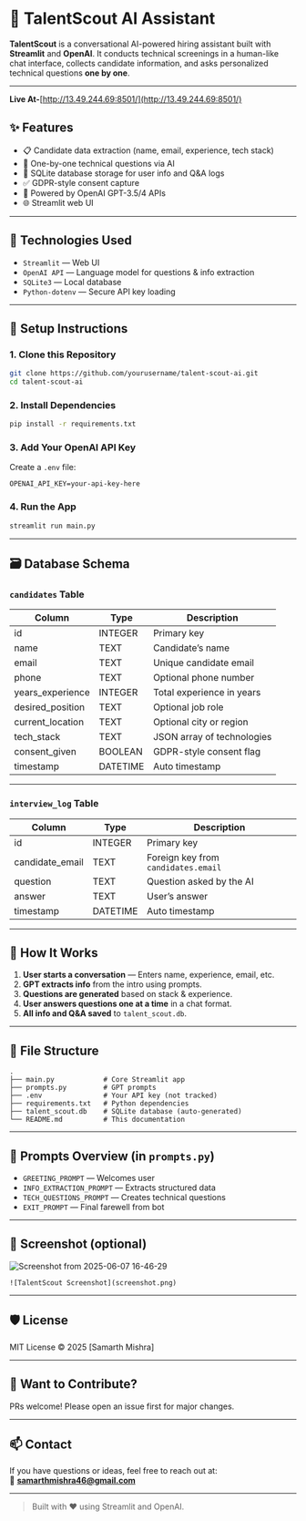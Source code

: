 # 🤖 TalentScout AI Assistant

**TalentScout** is a conversational AI-powered hiring assistant built with **Streamlit** and **OpenAI**. It conducts technical screenings in a human-like chat interface, collects candidate information, and asks personalized technical questions **one by one**.

---

**Live At-**[http://13.49.244.69:8501/](http://13.49.244.69:8501/)


## ✨ Features

- 📋 Candidate data extraction (name, email, experience, tech stack)
- 💬 One-by-one technical questions via AI
- 💾 SQLite database storage for user info and Q&A logs
- ✅ GDPR-style consent capture
- 🧠 Powered by OpenAI GPT-3.5/4 APIs
- 🌐 Streamlit web UI

---

## 🧰 Technologies Used

- `Streamlit` — Web UI
- `OpenAI API` — Language model for questions & info extraction
- `SQLite3` — Local database
- `Python-dotenv` — Secure API key loading

---

## 🚀 Setup Instructions

### 1. Clone this Repository

```bash
git clone https://github.com/yourusername/talent-scout-ai.git
cd talent-scout-ai
```

### 2. Install Dependencies

```bash
pip install -r requirements.txt
```

### 3. Add Your OpenAI API Key

Create a `.env` file:

```env
OPENAI_API_KEY=your-api-key-here
```

### 4. Run the App

```bash
streamlit run main.py
```

---

## 🗃️ Database Schema

### `candidates` Table

| Column             | Type     | Description                        |
|--------------------|----------|------------------------------------|
| id                 | INTEGER  | Primary key                        |
| name               | TEXT     | Candidate’s name                   |
| email              | TEXT     | Unique candidate email             |
| phone              | TEXT     | Optional phone number              |
| years_experience   | INTEGER  | Total experience in years          |
| desired_position   | TEXT     | Optional job role                  |
| current_location   | TEXT     | Optional city or region            |
| tech_stack         | TEXT     | JSON array of technologies         |
| consent_given      | BOOLEAN  | GDPR-style consent flag            |
| timestamp          | DATETIME | Auto timestamp                     |

---

### `interview_log` Table

| Column           | Type     | Description                          |
|------------------|----------|--------------------------------------|
| id               | INTEGER  | Primary key                          |
| candidate_email  | TEXT     | Foreign key from `candidates.email` |
| question         | TEXT     | Question asked by the AI            |
| answer           | TEXT     | User’s answer                        |
| timestamp        | DATETIME | Auto timestamp                       |

---

## 📌 How It Works

1. **User starts a conversation** — Enters name, experience, email, etc.
2. **GPT extracts info** from the intro using prompts.
3. **Questions are generated** based on stack & experience.
4. **User answers questions one at a time** in a chat format.
5. **All info and Q&A saved** to `talent_scout.db`.

---

## 📂 File Structure

```
.
├── main.py            # Core Streamlit app
├── prompts.py         # GPT prompts
├── .env               # Your API key (not tracked)
├── requirements.txt   # Python dependencies
├── talent_scout.db    # SQLite database (auto-generated)
└── README.md          # This documentation
```

---

## 📄 Prompts Overview (in `prompts.py`)

- `GREETING_PROMPT` — Welcomes user
- `INFO_EXTRACTION_PROMPT` — Extracts structured data
- `TECH_QUESTIONS_PROMPT` — Creates technical questions
- `EXIT_PROMPT` — Final farewell from bot

---

## 📸 Screenshot (optional)


![Screenshot from 2025-06-07 16-46-29](https://github.com/user-attachments/assets/04bfbd2f-5cfc-45cf-99f6-05321cd48f59)

```
![TalentScout Screenshot](screenshot.png)
```

---

## 🛡️ License

MIT License © 2025 [Samarth Mishra]

---

## 🙋 Want to Contribute?

PRs welcome! Please open an issue first for major changes.  

---

## 📫 Contact

If you have questions or ideas, feel free to reach out at:  
📧 **samarthmishra46@gmail.com**

---

> Built with ❤️ using Streamlit and OpenAI.
